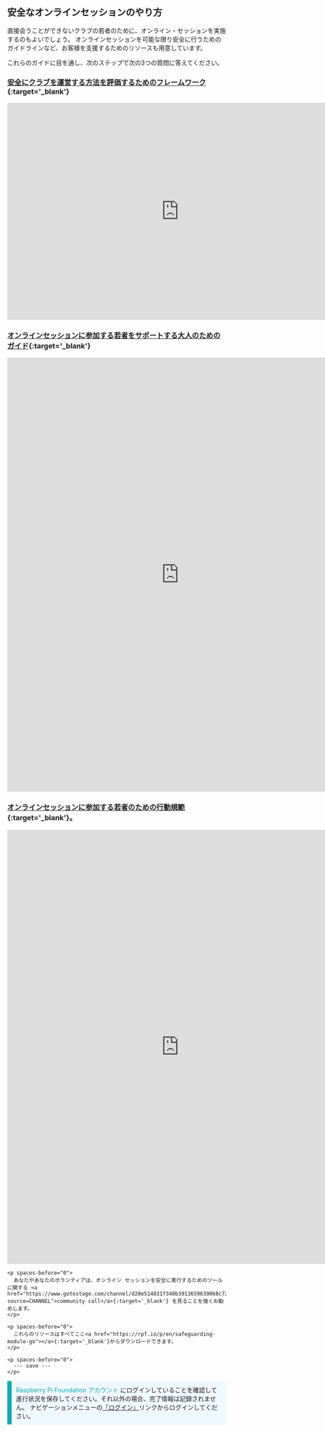 ## 安全なオンラインセッションのやり方

直接会うことができないクラブの若者のために、オンライン・セッションを実施するのもよいでしょう。 オンラインセッションを可能な限り安全に行うためのガイドラインなど、お客様を支援するためのリソースも用意しています。

これらのガイドに目を通し、次のステップで次の3つの質問に答えてください。

### [安全にクラブを運営する方法を評価するためのフレームワーク](https://static.raspberrypi.org/files/clubs/Code_Club_and_CoderDojo_CV_Framework.pdf){:target='_blank'}

<embed src="https://static.raspberrypi.org/files/clubs/Code_Club_and_CoderDojo_CV_Framework.pdf" width="790" height="500" 
 type="application/pdf">
  </p>

<h3 spaces-before="0">
  <a href="https://static.raspberrypi.org/files/clubs/Code_Club_and_CoderDojo_Parent_Guide_Supporting_Online_Coding_Session.pdf">オンラインセッションに参加する若者をサポートする大人のためのガイド</a>{:target='_blank'}
</h3>

<p spaces-before="0">

<embed src="https://static.raspberrypi.org/files/clubs/Code_Club_and_CoderDojo_Parent_Guide_Supporting_Online_Coding_Session.pdf" width="790" height="1000" 
 type="application/pdf">
    </p>

<h3 spaces-before="0">
  <a href="https://static.raspberrypi.org/files/clubs/CoderDojo_Code_Club_Online_Code_of_Behaviour_A4_DIGITAL.pdf">オンラインセッションに参加する若者のための行動規範</a>{:target='_blank'}。
</h3>

<p spaces-before="0">

<embed src="https://static.raspberrypi.org/files/clubs/CoderDojo_Code_Club_Online_Code_of_Behaviour_A4_DIGITAL.pdf" width="790" height="1000" 
 type="application/pdf">
    </p> 
    
    <p spaces-before="0">
      あなたやあなたのボランティアは、オンライン セッションを安全に実行するためのツールに関する <a href="https://www.gotostage.com/channel/d20e514831f340b3913659639068c724/recording/92bd90b755964f49b87bfd99f9624435/watch?source=CHANNEL">community call</a>{:target='_blank'} を見ることを強くお勧めします。
    </p>
    
    <p spaces-before="0">
      これらのリソースはすべてここ<a href="https://rpf.io/p/en/safeguarding-module-go"></a>{:target='_blank'}からダウンロードできます。
    </p>
    
    <p spaces-before="0">
      --- save ---
    </p>

<p style="border-left: solid; border-width:10px; border-color: #0faeb0; background-color: aliceblue; padding: 10px;">
<span style="color: #0faeb0">Raspberry Pi Foundation アカウント</span> にログインしていることを確認して進行状況を保存してください。それ以外の場合、完了情報は記録されません。 ナビゲーションメニューの<a href="https://my.raspberrypi.org/login">「ログイン」</a>リンクからログインしてください。
</p>
